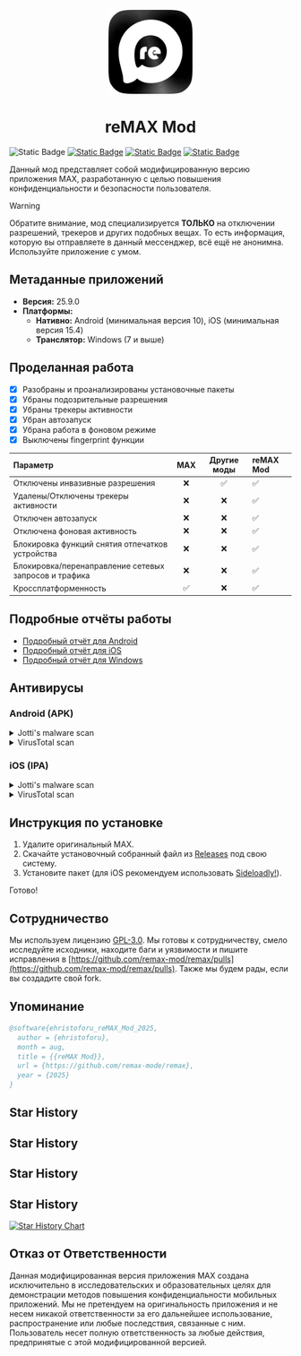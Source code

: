 <p align="center">
  <img src="assets/icon.png" alt="Remax Icon" width="150"/>
</p>

# <center>**reMAX Mod**</center>

![Static Badge](https://img.shields.io/badge/Apps_Version-25.9.0-blue?style=for-the-badge)
[![Static Badge](https://img.shields.io/badge/Platforms-Android%2C_iOS%2C_Windows-red?style=for-the-badge)](https://github.com/remax-mod/remax/releases)
[![Static Badge](https://img.shields.io/badge/License-GPL--3.0-green?style=for-the-badge)](LICENSE)
[![Static Badge](https://img.shields.io/badge/Telegram-%40remaxmod-pink?style=for-the-badge)](https://t.me/remaxmod)

Данный мод представляет собой модифицированную версию приложения MAX, разработанную с целью повышения конфиденциальности и безопасности пользователя.

> [!WARNING]  
> Обратите внимание, мод специализируется **ТОЛЬКО** на отключении разрешений, трекеров и других подобных вещах. То есть информация, которую вы отправляете в данный мессенджер, всё ещё не анонимна. Используйте приложение с умом.

## Метаданные приложений

*   **Версия:** 25.9.0
*   **Платформы:**
    *   **Нативно:** Android (минимальная версия 10), iOS (минимальная версия 15.4)
    *   **Транслятор:** Windows (7 и выше)

## Проделанная работа

*   [x] Разобраны и проанализированы установочные пакеты
*   [x] Убраны подозрительные разрешения
*   [x] Убраны трекеры активности
*   [x] Убран автозапуск
*   [x] Убрана работа в фоновом режиме
*   [x] Выключены fingerprint функции

| Параметр                                         | MAX | Другие моды | **reMAX Mod** |
| :----------------------------------------------- | :--------------: | :---------: | :------------------------------------------ |
| Отключены инвазивные разрешения                  |        ❌        |      ✅     | ✅                                          |
| Удалены/Отключены трекеры активности             |        ❌        |      ❌     | ✅                                          |
| Отключен автозапуск                              |        ❌        |      ❌     | ✅                                          |
| Отключена фоновая активность                     |        ❌        |      ❌     | ✅                                          |
| Блокировка функций снятия отпечатков устройства  |        ❌        |      ❌     | ✅                                          |
| Блокировка/перенаправление сетевых запросов и трафика |        ❌        |      ❌     | ✅                                          |
| Кроссплатформенность                             |        ✅        |      ❌     | ✅                                          |

## Подробные отчёты работы

*   [Подробный отчёт для Android](reports/README_android_detailed.md)
*   [Подробный отчёт для iOS](reports/README_ios_detailed.md)
*   [Подробный отчёт для Windows](reports/README_windows_detailed.md)

## Антивирусы

### Android (APK)
<details>
<summary>Jotti's malware scan</summary>
<img src="assets/jotti_av_apk.png" alt="Jotti's malware scan for Android APK"/>
</details>
<details>
<summary>VirusTotal scan</summary>
<img src="assets/virustototal_av_apk.png" alt="VirusTotal scan for Android APK"/>

> [!IMPORTANT]  
> Внимание! PUP/Android.Malct.1190475 — это 100% не вирус, а всего лишь потенциально нежелательное приложение (мод). Оно не наносит вреда устройству и не содержит вредоносных функций. Антивирус предупреждает из-за модификаций или нестандартных функций, но это не угроза безопасности. Можно спокойно использовать, если уверены в источнике файла. 
> [![Static Badge](https://img.shields.io/badge/Verified_via-Malwarebytes-green?style=for-the-badge)](https://www.malwarebytes.com/ru/cybersecurity/basics/what-is-pup)


</details>

### iOS (IPA)
<details>
<summary>Jotti's malware scan</summary>
<img src="assets/jotti_av_ipa.png" alt="Jotti's malware scan for iOS IPA"/>
</details>
<details>
<summary>VirusTotal scan</summary>
<img src="assets/virustotal_av_ipa.png" alt="VirusTotal scan for iOS IPA"/>
</details>

## Инструкция по установке

1.  Удалите оригинальный MAX.
2.  Скачайте установочный собранный файл из [Releases](https://github.com/remax-mod/remax/releases) под свою систему.
3.  Установите пакет (для iOS рекомендуем использовать [Sideloadly!](https://sideloadly.io)).

Готово!

## Сотрудничество

Мы используем лицензию [GPL-3.0](https://github.com/remax-mod/remax?tab=GPL-3.0-1-ov-file). Мы готовы к сотрудничеству, смело исследуйте исходники, находите баги и уязвимости и пишите исправления в [https://github.com/remax-mod/remax/pulls](https://github.com/remax-mod/remax/pulls). Также мы будем рады, если вы создадите свой fork.

## Упоминание

```bibtex
@software{ehristoforu_reMAX_Mod_2025,
  author = {ehristoforu},
  month = aug,
  title = {{reMAX Mod}},
  url = {https://github.com/remax-mode/remax},
  year = {2025}
}
```

## Star History

## Star History

## Star History

## Star History

<a href="https://www.star-history.com/#remax-mod/remax&Date">
 <picture>
   <source media="(prefers-color-scheme: dark)" srcset="https://api.star-history.com/svg?repos=remax-mod/remax&type=Date" />
   <source media="(prefers-color-scheme: light)" srcset="https://api.star-history.com/svg?repos=remax-mod/remax&type=Date" />
   <img alt="Star History Chart" src="https://api.star-history.com/svg?repos=remax-mod/remax&type=Date" />
 </picture>
</a>

## Отказ от Ответственности

Данная модифицированная версия приложения MAX создана исключительно в исследовательских и образовательных целях для демонстрации методов повышения конфиденциальности мобильных приложений. Мы не претендуем на оригинальность приложения и не несем никакой ответственности за его дальнейшее использование, распространение или любые последствия, связанные с ним. Пользователь несет полную ответственность за любые действия, предпринятые с этой модифицированной версией.

